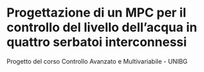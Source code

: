 # Progettazione di un MPC per il controllo del livello dell’acqua in quattro serbatoi interconnessi
Progetto del corso Controllo Avanzato e Multivariabile - UNIBG 

